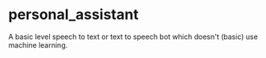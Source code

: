 # personal_assistant
A basic level speech to text or text to speech bot which doesn't (basic) use machine learning.
